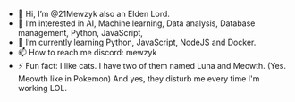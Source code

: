 - 👋 Hi, I’m @21Mewzyk also an Elden Lord.
- 👀 I’m interested in AI, Machine learning, Data analysis, Database management, Python, JavaScript,
- 🌱 I’m currently learning Python, JavaScript, NodeJS and Docker.
- 📫 How to reach me discord: mewzyk
- ⚡ Fun fact: I like cats. I have two of them named Luna and Meowth. (Yes. Meowth like in Pokemon) And yes, they disturb me every time I'm working LOL.

<!---
21Mewzyk/21Mewzyk is a ✨ special ✨ repository because its `README.md` (this file) appears on your GitHub profile.
You can click the Preview link to take a look at your changes.
--->

